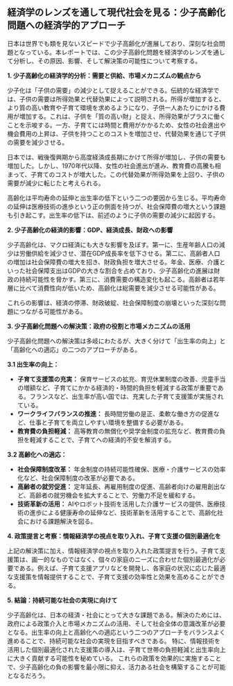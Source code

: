 ## 経済学のレンズを通して現代社会を見る：少子高齢化問題への経済学的アプローチ

日本は世界でも類を見ないスピードで少子高齢化が進展しており、深刻な社会問題となっている。本レポートでは、この少子高齢化問題を経済学のレンズを通して分析し、その原因、影響、そして解決策の可能性について考察する。

**1. 少子高齢化の経済学的分析：需要と供給、市場メカニズムの観点から**

少子化は「子供の需要」の減少として捉えることができる。伝統的な経済学では、子供の需要は所得効果と代替効果によって説明される。所得が増加すると、より質の高い教育や子育て環境を求めるようになり、子供一人あたりにかける費用が増加する。これは、子供を「質の高い財」と捉え、所得効果がプラスに働くことを示唆する。一方、子育てには時間と費用がかかるため、女性の社会進出や機会費用の上昇は、子供を持つことのコストを増加させ、代替効果を通じて子供の需要を減少させる。

日本では、戦後復興期から高度経済成長期にかけて所得が増加し、子供の需要も増加した。しかし、1970年代以降、女性の社会進出が進み、教育費の高騰も相まって、子育てのコストが増大した。この代替効果が所得効果を上回り、子供の需要が減少に転じたと考えられる。

高齢化は平均寿命の延伸と出生率の低下という二つの要因から生じる。平均寿命の延伸は医療技術の進歩という正の側面を持つが、社会保障費の増大という課題も引き起こす。出生率の低下は、前述のように子供の需要の減少に起因する。

**2. 少子高齢化の経済的影響：GDP、経済成長、財政への影響**

少子高齢化は、マクロ経済にも大きな影響を及ぼす。第一に、生産年齢人口の減少は労働供給を減少させ、潜在GDP成長率を低下させる。第二に、高齢者人口の増加は社会保障費の増大を招き、財政負担を増大させる。年金、医療、介護といった社会保障支出はGDPの大きな割合を占めており、少子高齢化の進展は財政の持続可能性を脅かす。第三に、消費需要の構造変化も起こる。高齢者は若年層に比べて消費性向が低いため、高齢化は総需要を減少させる可能性がある。

これらの影響は、経済の停滞、財政破綻、社会保障制度の崩壊といった深刻な問題につながる可能性がある。

**3. 少子高齢化問題への解決策：政府の役割と市場メカニズムの活用**

少子高齢化問題への解決策は多岐にわたるが、大きく分けて「出生率の向上」と「高齢化への適応」の二つのアプローチがある。

**3.1 出生率の向上：**

* **子育て支援策の充実：** 保育サービスの拡充、育児休業制度の改善、児童手当の増額など、子育てにかかる経済的・時間的負担を軽減する政策が重要である。フランスなど、出生率が高い国では、充実した子育て支援策が実施されている。
* **ワークライフバランスの推進：** 長時間労働の是正、柔軟な働き方の促進など、仕事と子育てを両立しやすい環境を整備する必要がある。
* **教育費の負担軽減：** 高等教育の無償化や奨学金制度の拡充など、教育費の負担を軽減することで、子育てへの経済的不安を解消する。

**3.2 高齢化への適応：**

* **社会保障制度改革：** 年金制度の持続可能性確保、医療・介護サービスの効率化など、社会保障制度の改革が必要である。
* **高齢者の就労促進：** 定年延長、再雇用制度の促進、高齢者向けの雇用創出など、高齢者の就労機会を拡大することで、労働力不足を緩和する。
* **技術革新の活用：** AIやロボット技術を活用した介護サービスの提供、医療技術の進歩による健康寿命の延伸など、技術革新を活用することで、高齢化社会における課題解決を図る。

**4. 政策提言と考察：情報経済学の視点を取り入れ、子育て支援の個別最適化を**

上記の解決策に加え、情報経済学の視点を取り入れた政策提言を行う。子育て支援策は、画一的なものではなく、個々の家庭のニーズに合わせた個別最適化が必要である。例えば、子育て支援アプリなどを開発し、各家庭の状況に応じた最適な支援策を情報提供することで、子育て支援の効率性と効果を高めることができる。

**5. 結論：持続可能な社会の実現に向けて**

少子高齢化は、日本の経済・社会にとって大きな課題である。解決のためには、政府による政策介入と市場メカニズムの活用、そして社会全体の意識改革が必要となる。出生率の向上と高齢化への適応という二つのアプローチをバランスよく進めることで、持続可能な社会の実現を目指すべきである。  特に、情報技術を活用した個別最適化された支援策の導入は、子育て世帯の負担軽減と出生率向上に大きく貢献する可能性を秘めている。  これらの政策を効果的に実施することで、少子高齢化の負の影響を最小限に抑え、活力ある社会を構築することが可能となるだろう。

